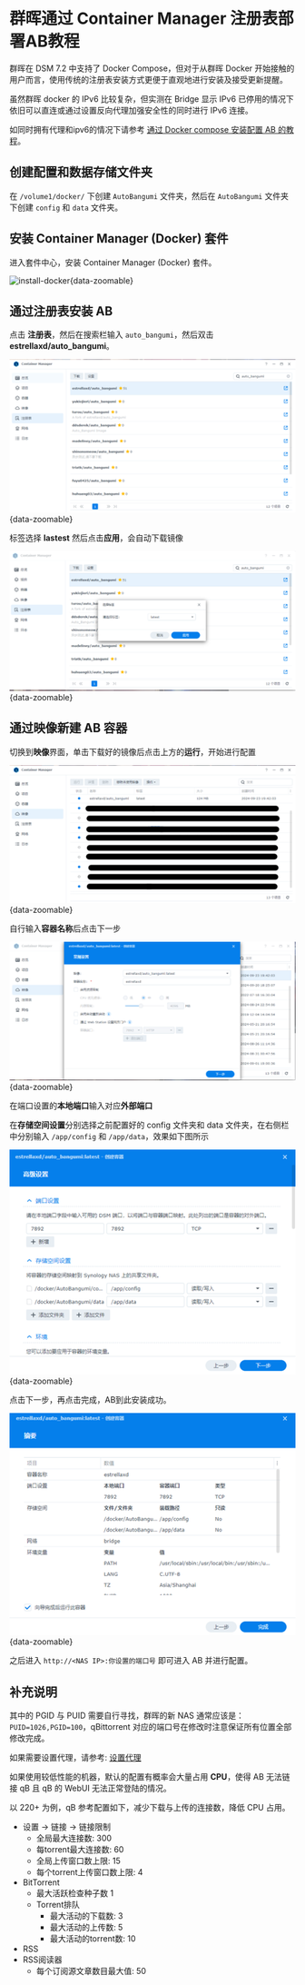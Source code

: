 # 群晖通过 Container Manager 注册表部署AB教程

群晖在 DSM 7.2 中支持了 Docker Compose，但对于从群晖 Docker 开始接触的用户而言，使用传统的注册表安装方式更便于直观地进行安装及接受更新提醒。

虽然群晖 docker 的 IPv6 比较复杂，但实测在 Bridge 显示 IPv6 已停用的情况下依旧可以直连或通过设置反向代理加强安全性的同时进行 IPv6 连接。

如同时拥有代理和ipv6的情况下请参考 [通过 Docker compose 安装配置 AB 的教程](../deploy/dsm.md)。

## 创建配置和数据存储文件夹

在 `/volume1/docker/` 下创建 `AutoBangumi` 文件夹，然后在 `AutoBangumi` 文件夹下创建 `config` 和 `data` 文件夹。

## 安装 Container Manager (Docker) 套件

进入套件中心，安装 Container Manager (Docker) 套件。

![install-docker](../image/dsm/install-docker.png){data-zoomable}

## 通过注册表安装 AB

点击 **注册表**，然后在搜索栏输入 `auto_bangumi`，然后双击 **estrellaxd/auto_bangumi**。

![new-compose](../image/dsm_new_ver/1.png){data-zoomable}

标签选择 **lastest** 然后点击**应用**，会自动下载镜像

![new-compose](../image/dsm_new_ver/2.png){data-zoomable}

## 通过映像新建 AB 容器

切换到**映像**界面，单击下载好的镜像后点击上方的**运行**，开始进行配置

![new-compose](../image/dsm_new_ver/3.png){data-zoomable}

自行输入**容器名称**后点击下一步

![new-compose](../image/dsm_new_ver/4.png){data-zoomable}

在端口设置的**本地端口**输入对应**外部端口**

在**存储空间设置**分别选择之前配置好的 config 文件夹和 data 文件夹，在右侧栏中分别输入 `/app/config` 和 `/app/data`，效果如下图所示

![new-compose](../image/dsm_new_ver/5.png){data-zoomable}

点击下一步，再点击完成，AB到此安装成功。

![new-compose](../image/dsm_new_ver/6.png){data-zoomable}

之后进入 `http://<NAS IP>:你设置的端口号` 即可进入 AB 并进行配置。

## 补充说明

其中的 PGID 与 PUID 需要自行寻找，群晖的新 NAS 通常应该是：`PUID=1026,PGID=100`，qBittorrent 对应的端口号在修改时注意保证所有位置全部修改完成。

如果需要设置代理，请参考: [设置代理](../config/proxy)

如果使用较低性能的机器，默认的配置有概率会大量占用 **CPU**，使得 AB 无法链接 qB 且 qB 的 WebUI 无法正常登陆的情况。

以 220+ 为例，qB 参考配置如下，减少下载与上传的连接数，降低 CPU 占用。

- 设置 -> 链接 -> 链接限制
  - 全局最大连接数: 300
  - 每torrent最大连接数: 60
  - 全局上传窗口数上限: 15
  - 每个torrent上传窗口数上限: 4
- BitTorrent
  - 最大活跃检查种子数 1
  - Torrent排队
    - 最大活动的下载数: 3
    - 最大活动的上传数: 5
    - 最大活动的torrent数: 10
- RSS
- RSS阅读器
  - 每个订阅源文章数目最大值: 50

